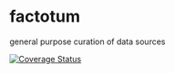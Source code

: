 # factotum
general purpose curation of data sources

[![Coverage Status](https://coveralls.io/repos/github/HumanExposure/factotum/badge.svg?branch=master)](https://coveralls.io/github/HumanExposure/factotum?branch=master)
